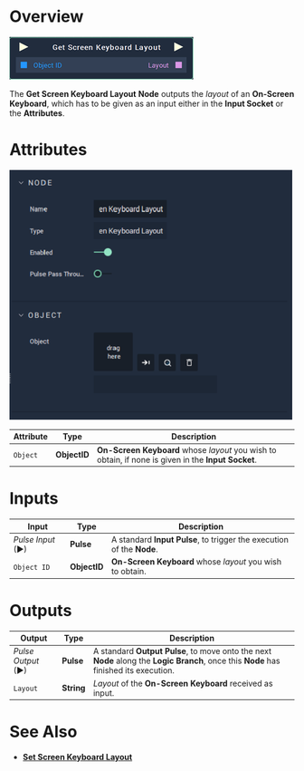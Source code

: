# Overview

![The Get Screen Keyboard Layout Node.](../../../.gitbook/assets/node-getscreenkeyboardlayout.png)

The **Get Screen Keyboard Layout** **Node** outputs the *layout* of an **On-Screen Keyboard**, which has to be given as an input either in the **Input Socket** or the **Attributes**.

# Attributes

![The Get Screen Keyboard Layout Node Attributes.](../../../.gitbook/assets/node-getscreenkeyboardlayout-attri.png)

|Attribute|Type|Description|
|---|---|---|
| `Object` | **ObjectID** | **On-Screen Keyboard** whose *layout* you wish to obtain, if none is given in the **Input Socket**. |

# Inputs

|Input|Type|Description|
|---|---|---|
|*Pulse Input* (►)|**Pulse**|A standard **Input Pulse**, to trigger the execution of the **Node**.|
| `Object ID` | **ObjectID** | **On-Screen Keyboard** whose *layout* you wish to obtain. |

# Outputs

|Output|Type|Description|
|---|---|---|
|*Pulse Output* (►)|**Pulse**|A standard **Output Pulse**, to move onto the next **Node** along the **Logic Branch**, once this **Node** has finished its execution.|
| `Layout` | **String** | *Layout* of the **On-Screen Keyboard** received as input.|

# See Also

* [**Set Screen Keyboard Layout**](setscreenkeyboardlayout.md)

